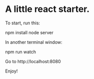 # A little react starter.

To start, run this:

npm install
node server

In another terminal window:

npm run watch

Go to http://localhost:8080

Enjoy!